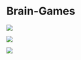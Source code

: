 # Brain-Games

<a href="https://codeclimate.com/github/mor-alex/project-lvl1-s308"><img src="https://api.codeclimate.com/v1/badges/a99a88d28ad37a79dbf6/maintainability" /></a>

<a href="https://codeclimate.com/github/codeclimate/codeclimate/test_coverage"><img src="https://api.codeclimate.com/v1/badges/a99a88d28ad37a79dbf6/test_coverage" /></a>

<a href="https://travis-ci.org/mor-alex/project-lvl1-s308"><img src="https://travis-ci.org/mor-alex/project-lvl1-s308.svg?branch=master" /></a>